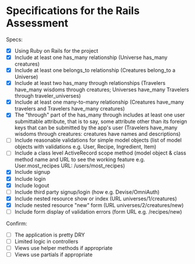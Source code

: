 # Specifications for the Rails Assessment

Specs:
- [x] Using Ruby on Rails for the project
- [x] Include at least one has_many relationship (Universe has_many creatures)
- [x] Include at least one belongs_to relationship (Creatures belong_to a Universe)
- [x] Include at least two has_many through relationships (Travelers have_many wisdoms through creatures; Universes have_many Travelers through traveler_universes)
- [x] Include at least one many-to-many relationship (Creatures have_many travelers and Travelers have_many creatures)
- [x] The "through" part of the has_many through includes at least one user submittable attribute, that is to say, some attribute other than its foreign keys that can be submitted by the app's user (Travelers have_many wisdoms through creatures: creatures have names and descriptions)
- [ ] Include reasonable validations for simple model objects (list of model objects with validations e.g. User, Recipe, Ingredient, Item)
- [ ] Include a class level ActiveRecord scope method (model object & class method name and URL to see the working feature e.g. User.most_recipes URL: /users/most_recipes)
- [x] Include signup 
- [x] Include login 
- [x] Include logout
- [ ] Include third party signup/login (how e.g. Devise/OmniAuth)
- [x] Include nested resource show or index (URL universes/1/creatures)
- [x] Include nested resource "new" form (URL universes/2/creatures/new)
- [ ] Include form display of validation errors (form URL e.g. /recipes/new)

Confirm:
- [ ] The application is pretty DRY
- [ ] Limited logic in controllers
- [ ] Views use helper methods if appropriate
- [ ] Views use partials if appropriate